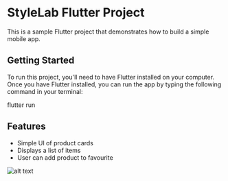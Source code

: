 # StyleLab Flutter Project

This is a sample Flutter project that demonstrates how to build a simple mobile app.

## Getting Started

To run this project, you'll need to have Flutter installed on your computer. Once you have Flutter installed, you can run the app by typing the following command in your terminal:

flutter run

## Features

- Simple UI of product cards
- Displays a list of items 
- User can add product to favourite

![alt text](https://github.com/asif46/StyleLab/blob/main/assets/project-UI.png)
